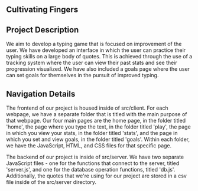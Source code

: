 ## Cultivating Fingers


## Project Description

We aim to develop a typing game that is focused on improvement of the user. We have developed
an interface in which the user can practice their typing skills on a large body of quotes.
This is achieved through the use of a tracking system where the user can view their past stats
and see their progression visualized. We have also included a goals page where the user can
set goals for themselves in the pursuit of improved typing.

## Navigation Details

The frontend of our project is housed inside of src/client. For each webpage, we have a separate folder that is titled with the main purpose of that webpage. Our four main pages are the home page, in the folder titled 'home', the page where you type the text, in the folder titled 'play', the page in which you view your stats, in the folder titled 'stats', and the page in which you set and view goals, in the folder titled 'goals'. Within each folder, we have the JavaScript, HTML, and CSS files for that specific page.

The backend of our project is inside of src/server. We have two separate JavaScript files - one for the functions that connect to the server, titled 'server.js', and one for the database operation functions, titled 'db.js'. Additionally, the quotes that we're using for our project are stored in a csv file inside of the src/server directory.